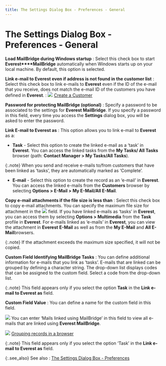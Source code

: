 ```yaml
---
title: The Settings Dialog Box - Preferences - General
---
```


# The Settings Dialog Box - Preferences - General


**Load MailBridge  during Windows startup**
: Select this check box to start **Everest****MailBridge**  automatically when Windows starts up on your local machine. By default,  this option is selected.


**Link e-mail  to Everest even if address is not found in the customer list**
: Select this check box to link e-mails  to **Everest** even if the ID of the  e-mail that  you receive, does not match the e-mail  ID of the customers you have defined in **Everest**.
: ![]({{site.mb_baseurl}}/img/lens.gif) [Create  a Customer]({{site.mc_chm}}/creating-a-customer/creating_a_customer.html)


**Password for protecting MailBridge  (optional)**
: Specify a password to be associated to the settings  for **Everest MailBridge**.  If you specify a password in this field, every time you access the **Settings** dialog box, you will be asked  to enter the password.


**Link E-mail  to Everest as**
: This option allows you to link e-mail  to **Everest** as a:

- **Task**  - Select this option to create the linked e-mail  as a ‘task’ in **Everest**. You can  access the linked tasks from the **My Tasks/ 
 All Tasks** browser (path: **Contact 
 Manager &gt; My Tasks/All Tasks**).



{:.note}
When you send and receive e-mails to/from customers that have been linked  as ‘tasks’, they are automatically marked as ‘Complete’.

- **E-mail**  - Select this option to create the record as an ‘e-mail’  in **Everest**. You can access the  linked e-mails  from the **Customers** browser by  selecting **Options &gt; E-Mail 
 &gt; My E-Mail/All 
 E-Mail**.



**Copy e-mail  attachments if the file size is less than**
: Select this check box to copy e-mail  attachments. You can specify the maximum file size for attachment in the  ![]({{site.mb_baseurl}}/img/mailbridge_email_attachment_size_field.gif) field. If you have linked e-mails  as ‘tasks’ in **Everest**, you can  access them by selecting **Options &gt; 
 Multimedia** from the **Task** profile  in **Everest**. For e-mails  linked as ‘e-mails’  in **Everest**, you can view the attachment  in **Everest** **E-Mail**  as well as from the **My E-Mail**  and **All E-Mail**browsers.


{:.note}
If the attachment exceeds the maximum size specified,  it will not be copied.


**Custom Field Identifying MailBridge  Tasks**
: You can define additional information for e-mails  that you link as ‘tasks’. E-mails  that are linked can be grouped by defining a character string. The drop-down  list displays codes that can be assigned to the custom field. Select a  code from the drop-down list.


{:.note}
This field appears only if you select the  option **Task** in the **Link 
 e-mail to Everest 
 as** field.


**Custom Field Value**
: You can define a name for the custom field in this  field.


![]({{site.mb_baseurl}}/img/example.gif) You  can enter ‘Mails linked using MailBridge’  in this field to view all e-mails  that are linked using **Everest MailBridge**.


![]({{site.mb_baseurl}}/img/lens.gif) [Grouping  records in a browser]({{site.wwe_chm}}/misc/grouping_records_in_a_browser.html)


{:.note}
This field appears only if you select the option ‘Task’  in the **Link e-mail 
 to Everest as** field.


{:.see_also}
See also
: [The  Settings Dialog Box - Preferences]({{site.mb_baseurl}}/setting-up-everest-mailbridge/the-settings-dialog-box/the_settings_dialog_box_preferences_mailbridge.html)
